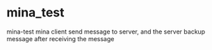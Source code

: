 # mina_test
mina-test
mina client send message to server, and the server backup message after receiving the message

